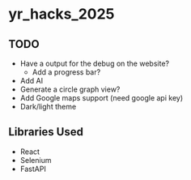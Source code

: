 # yr_hacks_2025

TODO
-----
* Have a output for the debug on the website?
    * Add a progress bar?
* Add AI
* Generate a circle graph view?
* Add Google maps support (need google api key)
* Dark/light theme

Libraries Used
-----
* React
* Selenium
* FastAPI
